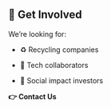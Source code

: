 ## 🤝 Get Involved

We’re looking for:

- ♻️ Recycling companies
    
- 📱 Tech collaborators
    
- 💸 Social impact investors
    

**👉 Contact Us**